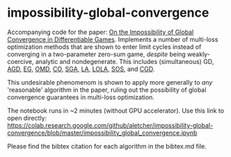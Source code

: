 # impossibility-global-convergence
Accompanying code for the paper: [On the Impossibility of Global Convergence in Differentiable Games](https://arxiv.org/pdf/2005.12649.pdf). Implements a number of multi-loss optimization methods that are shown to enter limit cycles instead of converging in a two-parameter zero-sum game, *despite* being weakly-coercive, analytic and nondegenerate. This includes (simultaneous) GD, [AGD](https://arxiv.org/pdf/1907.04392.pdf), [EG](https://arxiv.org/pdf/1906.05945.pdf), [OMD](https://arxiv.org/pdf/1711.00141.pdf), [CO](https://arxiv.org/pdf/1705.10461.pdf), [SGA](https://arxiv.org/pdf/1802.05642.pdf), [LA](https://openreview.net/pdf?id=SyGjjsC5tQ), [LOLA](https://arxiv.org/pdf/1709.04326.pdf), [SOS](https://openreview.net/pdf?id=SyGjjsC5tQ), and [CGD](https://arxiv.org/pdf/1905.12103.pdf).

This undesirable phenomenom is shown to apply more generally to *any* 'reasonable' algorithm in the paper, ruling out the possibility of global convergence guarantees in multi-loss optimization.

The notebook runs in ~2 minutes (without GPU accelerator). Use this link to open directly: https://colab.research.google.com/github/aletcher/impossibility-global-convergence/blob/master/impossibility_global_convergence.ipynb

Please find the bibtex citation for each algorithm in the bibtex.md file.
